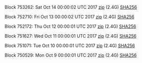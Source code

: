 Block 753262: Sat Oct 14 00:00:02 UTC 2017 [zip](https://transfer.sh/JmGSv/bootstrap.dat.20171014.zip) (2.4G) [SHA256](https://transfer.sh/D74hz/sha256.txt)

Block 752710: Fri Oct 13 00:00:02 UTC 2017 [zip](https://transfer.sh/ZwwkK/bootstrap.dat.20171013.zip) (2.4G) [SHA256](https://transfer.sh/6Also/sha256.txt)

Block 752172: Thu Oct 12 00:00:01 UTC 2017 [zip]() (2.4G) [SHA256]()

Block 751627: Wed Oct 11 00:00:01 UTC 2017 [zip](https://transfer.sh/g66MO/bootstrap.dat.20171011.zip) (2.4G) [SHA256](https://transfer.sh/wEYGH/sha256.txt)

Block 751071: Tue Oct 10 00:00:01 UTC 2017 [zip](https://transfer.sh/meFSI/bootstrap.dat.20171010.zip) (2.4G) [SHA256](https://transfer.sh/10Lb2u/sha256.txt)

Block 750529: Mon Oct  9 00:00:01 UTC 2017 [zip](https://transfer.sh/159HrL/bootstrap.dat.20171009.zip) (2.4G) [SHA256](https://transfer.sh/12J3ud/sha256.txt)
